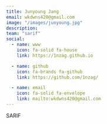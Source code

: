```yaml
---
title: Junyoung Jang
email: wkdwns420@gmail.com
image: "/images/junyoung.jpg"
description: 
team: "sarif"
social:
  - name: www
    icon: fa-solid fa-house
    link: https://1nzag.github.io

  - name: github
    icon: fa-brands fa-github
    link: https://github.com/1nzag/

  - name: email
    icon: fa-solid fa-envelope
    link: mailto:wkdwns420@gmail.com
---
```


SARIF